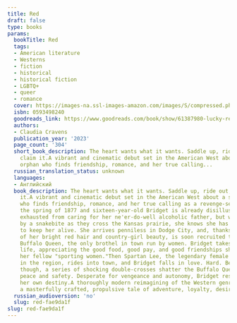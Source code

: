 ```yaml
---
title: Red
draft: false
type: books
params:
  bookTitle: Red
  tags:
  - American literature
  - Westerns
  - fiction
  - historical
  - historical fiction
  - LGBTQ+
  - queer
  - romance
  cover: https://images-na.ssl-images-amazon.com/images/S/compressed.photo.goodreads.com/books/1671472804i/61387980.jpg
  isbn: 0593498240
  goodreads_link: https://www.goodreads.com/book/show/61387980-lucky-red
  authors:
  - Claudia Cravens
  publication_year: '2023'
  page_count: '304'
  short_book_description: The heart wants what it wants. Saddle up, ride out, and
    claim it.A vibrant and cinematic debut set in the American West about a scrappy
    orphan who finds friendship, romance, and her true calling...
  russian_translation_status: unknown
  languages:
  - Английский
  book_description: The heart wants what it wants. Saddle up, ride out, and claim
    it.A vibrant and cinematic debut set in the American West about a scrappy orphan
    who finds friendship, romance, and her true calling as a revenge-seeking gunslinger.It's
    the spring of 1877 and sixteen-year-old Bridget is already disillusioned. She's
    exhausted from caring for her ne'er-do-well alcoholic father, but when he's killed
    by a snakebite as they cross the Kansas prairie, she knows she has only her wits
    to keep her alive. She arrives penniless in Dodge City, and, thanks to the allure
    of her bright red hair and country-girl beauty, is soon recruited to work at the
    Buffalo Queen, the only brothel in town run by women. Bridget takes to brothel
    life, appreciating the good food, good pay, and good friendships she forms with
    her fellow "sporting women."Then Spartan Lee, the legendary female gunfighter
    in the region, rides into town, and Bridget falls in love. Hard. Before long,
    though, a series of shocking double-crosses shatter the Buffalo Queen's tenuous
    peace and safety. Desperate for vengeance and autonomy, Bridget resolves to claim
    her own destiny.A thoroughly modern reimagining of the Western genre,Lucky Redis
    a masterfully crafted, propulsive tale of adventure, loyalty, desire, and love.
  russian_audioversion: 'no'
  slug: red-fae9da1f
slug: red-fae9da1f
---
```

